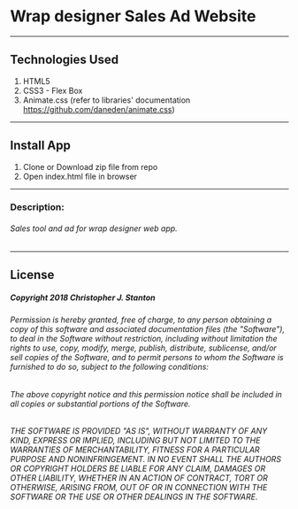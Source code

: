 # Wrap designer Sales Ad Website

---

## Technologies Used
  1. HTML5
  2. CSS3 - Flex Box
  3. Animate.css (refer to libraries' documentation https://github.com/daneden/animate.css)

---

## Install App
  1. Clone or Download zip file from repo
  2. Open index.html file in browser

---

### Description:
###### Sales tool and ad for wrap designer web app.

---

## License
##### Copyright 2018 Christopher J. Stanton

###### Permission is hereby granted, free of charge, to any person obtaining a copy of this software and associated documentation files (the "Software"), to deal in the Software without restriction, including without limitation the rights to use, copy, modify, merge, publish, distribute, sublicense, and/or sell copies of the Software, and to permit persons to whom the Software is furnished to do so, subject to the following conditions:

###### The above copyright notice and this permission notice shall be included in all copies or substantial portions of the Software.

###### THE SOFTWARE IS PROVIDED "AS IS", WITHOUT WARRANTY OF ANY KIND, EXPRESS OR IMPLIED, INCLUDING BUT NOT LIMITED TO THE WARRANTIES OF MERCHANTABILITY, FITNESS FOR A PARTICULAR PURPOSE AND NONINFRINGEMENT. IN NO EVENT SHALL THE AUTHORS OR COPYRIGHT HOLDERS BE LIABLE FOR ANY CLAIM, DAMAGES OR OTHER LIABILITY, WHETHER IN AN ACTION OF CONTRACT, TORT OR OTHERWISE, ARISING FROM, OUT OF OR IN CONNECTION WITH THE SOFTWARE OR THE USE OR OTHER DEALINGS IN THE SOFTWARE.
